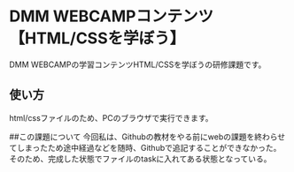 # DMM WEBCAMPコンテンツ【HTML/CSSを学ぼう】
DMM WEBCAMPの学習コンテンツHTML/CSSを学ぼうの研修課題です。
## 使い方
html/cssファイルのため、PCのブラウザで実行できます。

##この課題について
今回私は、Githubの教材をやる前にwebの課題を終わらせてしまったため途中経過などを随時、Githubで追記することができなかった。
そのため、完成した状態でファイルのtaskに入れてある状態となっている。